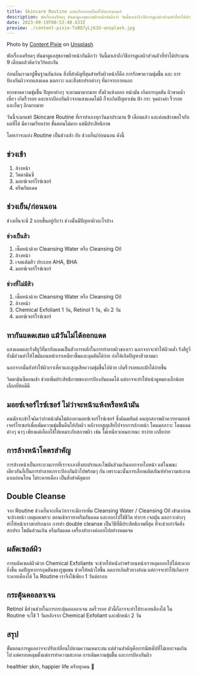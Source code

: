 ```yaml
---
title: Skincare Routine ฉบับเรียบง่ายสไตล์โปรแกรมเมอร์
description: พักเรื่องเครียดๆ หันมาดูแลสุขภาพผิวหน้ากันดีกว่า วันนี้มาเล่าถึงวิธีการดูแลผิวส่วนตัวที่ทำได้ประมาน 9 เดือนแล้วคิดว่าเวิร์คละกัน
date: 2023-09-19T00:53:40.633Z
preview: ./content-pixie-TxBQ7yLj6JU-unsplash.jpg
---
```


Photo by <a href="https://unsplash.com/@contentpixie?utm_source=unsplash&utm_medium=referral&utm_content=creditCopyText">Content Pixie</a> on <a href="https://unsplash.com/photos/TxBQ7yLj6JU?utm_source=unsplash&utm_medium=referral&utm_content=creditCopyText">Unsplash</a>

พักเรื่องเครียดๆ หันมาดูแลสุขภาพผิวหน้ากันดีกว่า วันนี้มาเล่าถึงวิธีการดูแลผิวส่วนตัวที่ทำได้ประมาน 9 เดือนแล้วคิดว่าเวิร์คละกัน

ก่อนอื่นเรามาปูพื้นฐานกันก่อน สิ่งที่สำคัญที่สุดสำหรับผิวหน้าก็คือ การรักษาความชุ่มชื้น และ การป้องกันผิวจากแสงแดด มลภาวะ และสิ่งสกปรกต่างๆ ที่มาจากภายนอก

หากขาดความชุ่มชื้น ปัญหาต่างๆ จะตามมามากมาย ทั้งผิวแห้งลอก หน้ามัน เกิดการอุดตัน ผิวขาดน้ำ เหี่ยว เกิดริ้วรอย และหากป้องกันผิวจากแสงแดดไม่ดี ก็จะเกิดปัญหาเช่น ฝ้า กระ จุดด่างดำ ริ้วรอย และอื่นๆ อีกมากมาย

วันนี้จะมาแชร์ Skincare Routine ที่เราทำเองทุกวันมาประมาน 9 เดือนแล้ว และค่อนข้างพอใจกับผลที่ได้ มีความเรียบง่าย ขั้นตอนไม่มาก แต่มีประสิทธิภาพ

โดยเราจะแบ่ง Routine เป็นช่วงเช้า กับ ช่วงเย็น/ก่อนนอน ดังนี้

## ช่วงเช้า

1. ล้างหน้า
2. วิตตามินซี
3. มอยซ์เจอร์ไรซ์เซอร์
4. ครีมกันแดด

## ช่วงเย็น/ก่อนนอน

ช่วงเย็นจะมี 2 แบบขึ้นอยู่กับว่า ช่วงนั้นมีปัญหาผิวอะไรบ้าง

### ช่วงเป็นสิว

1. เช็ดหน้าด้วย Cleansing Water หรือ Cleansing Oil
2. ล้างหน้า
3. เจลแต้มสิว ประเภท AHA, BHA
4. มอยซ์เจอร์ไรซ์เซอร์

### ช่วงที่ไม่มีสิว

1. เช็ดหน้าด้วย Cleansing Water หรือ Cleansing Oil
2. ล้างหน้า
3. Chemical Exfoliant 1 วัน, Retinol 1 วัน, พัก 2 วัน
4. มอยซ์เจอร์ไรซ์เซอร์

## ทากันแดดเสมอ แม้วันไม่ได้ออกแดด

แสงแดดและรังสียูวีที่มากับแดดเป็นตัวการหลักในการทำลายผิวของเรา นอกจากจะทำให้ผิวคล้ำ รังสียูวียังมีส่วนทำให้ไขมันบนหน้าเราเหนียวขึ้นและอุดตันได้ง่าย ก่อให้เกิดปัญหาสิวตามมา

นอกจากนั้นยังทำให้ผิวเราเหี่ยวและสูญเสียความชุ่มชื้นไปด้วย เกิดริ้วรอยและฝ้าได้ง่ายขึ้น

วิตตามินซีตอนเช้า ช่วยเพิ่มประสิทธิภาพของการป้องกันแดดได้ แต่อาจจะทำให้หน้าดูหมองเล็กน้อย เลือกยี่ห้อดีดี

## มอยซ์เจอร์ไรซ์เซอร์ ไม่ว่าจะหน้าแห้งหรือหน้ามัน

คนมักจะเข้าใจผิดว่าถ้าหน้ามันไม่ต้องทามอยซ์เจอร์ไรซ์เซอร์ ซึ่งผิดมหันต์ คนทุกสภาพผิวควรทามอยซ์เจอร์ไรเซอร์เพื่อเพิ่มความชุ่มชื้นคืนให้กับผิว หลังจากสูญเสียไปจากการล้างหน้า โดนมลภาวะ โดนแดด ต่างๆ นาๆ เพียงแต่เลือกใช้ให้เหมาะกับสภาพผิว เช่น ไม่เหนียวเหนอะหนะ ทาง่าย เกลี่ยง่าย

## การล้างหน้าโคตรสำคัญ

การล้างหน้าเป็นกระบวนการที่เราจะเอาสิ่งสกปรกและไขมันส่วนเกินออกจากใบหน้า แต่ในขณะเดียวกันก็เป็นการทำลายเกราะป้องกันผิวไปพร้อมๆ กัน เพราะฉะนั้นการเลือกผลิตภัณฑ์ทำความสะอาดแบบอ่อนโยน ไม่ระคายเคือง เป็นสิ่งสำคัญมาก

## Double Cleanse

จาก Routine ช่วงเย็นจะเห็นว่าเราจะมีการเพิ่ม Cleansing Water / Cleansing Oil เข้ามาก่อนจะล้างหน้า เหตุผลเพราะ ตอนเช้าเราทาครีมกันแดด และออกไปใช้ชีวิต ทำการ เจอฝุ่น มลภาวะต่างๆ ทำให้หน้าเราสกปรกมาก การทำ double cleanse เป็นวิธีที่มีประสิทธิภาพที่สุด ที่จะช่วยกำจัดสิ่งสกปรก ไขมันส่วนเกิน ครีมกันแดด เครื่องสำอางค์ออกไปอย่างหมดจด

## ผลัดเซลล์ผิว

การผลัดเซลล์ผิวด้วย Chemical Exfoliants จะช่วยให้หนังกำพร้าบนหน้าเราหลุดออกไปได้สะดวกยิ่งขึ้น ลดปัญหาการอุดตันของรูขุมขน ช่วยให้หน้าใสขึ้น ลดการเกิดสิวทางอ้อม แต่อาจจะทำให้เกิดการระคายเคืองได้ ใน Routine เราจึงใช้เพียง 1 วันต่อรอบ

## กระตุ้นคอลลาเจน

Retinol มีส่วนช่วยในการกระตุ้นคอลลาเจน ลดริ้วรอย ตัวนี้ก็อาจจะทำให้ระคายเคืองได้ ใน Routine จะใช้ 1 วันหลังจาก Chemical Exfoliant และพักหน้า 2 วัน

## สรุป

ขั้นตอนการดูแลอาจจะปรับเปลี่ยนไปตามความเหมาะสม แต่ส่วนสำคัญคือการมีสเต็ปที่ไม่เยอะจนเกินไป แต่ครอบคลุมตั้งแต่การทำความสะอาด การเติมความชุ่มชื้น และการป้องกันผิว

healthier skin, happier life ครับทุกคน 🎉

